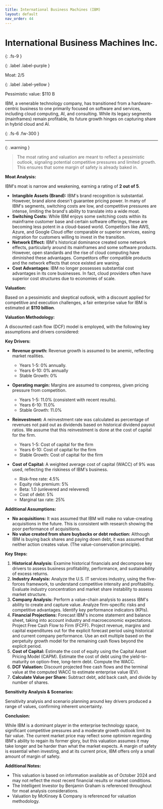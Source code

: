 ```yaml
---
title: International Business Machines (IBM)
layout: default
nav_order: 44
---
```


# International Business Machines Inc.
{: .fs-9 }

{: .label .label-purple }

Moat: 2/5

{: .label .label-yellow }

Pessimistic value: $110 B

IBM, a venerable technology company, has transitioned from a hardware-centric business to one primarily focused on software and services, including cloud computing, AI, and consulting. While its legacy segments (mainframes) remain profitable, its future growth hinges on capturing share in hybrid cloud and AI. 

{: .fs-6 .fw-300 }

---

{: .warning } 
>The moat rating and valuation are meant to reflect a pessimistic outlook, signaling potential competitive pressures and limited growth. This ensures that some margin of safety is already baked in.

**Moat Analysis:**

IBM's moat is narrow and weakening, earning a rating of **2 out of 5**.

* **Intangible Assets (Brand):** IBM's brand recognition is substantial. However, brand alone doesn't guarantee pricing power. In many of IBM's segments, switching costs are low, and competitive pressures are intense, limiting the brand's ability to translate into a wide moat.
* **Switching Costs:** While IBM enjoys some switching costs within its mainframe customer base and certain software offerings, these are becoming less potent in a cloud-based world. Competitors like AWS, Azure, and Google Cloud offer comparable or superior services, easing migration for customers willing to invest in the transition.
* **Network Effect:** IBM's historical dominance created some network effects, particularly around its mainframes and some software products. However, open standards and the rise of cloud computing have diminished these advantages. Competitors offer compatible products and the network effects that once existed are waning. 
* **Cost Advantages:** IBM no longer possesses substantial cost advantages in its core businesses. In fact, cloud providers often have superior cost structures due to economies of scale. 

**Valuation:**

Based on a pessimistic and skeptical outlook, with a discount applied for competitive and execution challenges, a fair enterprise value for IBM is estimated at **$110 billion**.

**Valuation Methodology:**

A discounted cash flow (DCF) model is employed, with the following key assumptions and drivers considered:

**Key Drivers:**

* **Revenue growth:** Revenue growth is assumed to be anemic, reflecting market realities. 
    * Years 1-5: 0% annually.
    * Years 6-10: 0% annually
    * Stable Growth: 0%

* **Operating margin:** Margins are assumed to compress, given pricing pressure from competition.
    * Years 1-5: 11.0% (consistent with recent results).
    * Years 6-10: 11.0%
    * Stable Growth: 11.0%

* **Reinvestment:**  A reinvestment rate was calculated as percentage of revenues not paid out as dividends based on historical dividend payout ratios. We assume that this reinvestment is done at the cost of capital for the firm.
    * Years 1-5: Cost of capital for the firm
    * Years 6-10: Cost of capital for the firm
    * Stable Growth: Cost of capital for the firm

* **Cost of Capital:**  A weighted average cost of capital (WACC) of 9% was used, reflecting the riskiness of IBM's business. 
    * Risk-free rate: 4.5%
    * Equity risk premium: 5%
    * Beta: 1.0 (unlevered and relevered)
    * Cost of debt: 5%
    * Marginal tax rate: 25%

**Additional Assumptions:**

* **No acquisitions:** It was assumed that IBM will make no value-creating acquisitions in the future. This is consistent with research showing the poor performance of acquisitions.
* **No value created from share buybacks or debt reduction:** Although IBM is buying back shares and paying down debt, it was assumed that neither action creates value. (The value-conservation principle).

**Key Steps:**

1. **Historical Analysis:** Examine historical financials and decompose key drivers to assess business profitability, performance, and sustainability of excess returns.
2. **Industry Analysis:** Analyze the U.S. IT services industry, using the five-forces framework, to understand competitive intensity and profitability. Evaluate industry concentration and market share instability to assess market structure.
3. **Company Analysis:** Perform a value-chain analysis to assess IBM's ability to create and capture value.  Analyze firm-specific risks and competitive advantages. Identify key performance indicators (KPIs).
4. **Financial Projections:**  Forecast IBM's income statement and balance sheet, taking into account industry and macroeconomic expectations. Project Free Cash Flow to Firm (FCFF). Project revenue, margins and capital expenditures out for the explicit forecast period using historical and current company performance. Use an exit multiple based on the perpetuity growth model for the remaining cash flows beyond the explicit period.
5. **Cost of Capital:** Estimate the cost of equity using the Capital Asset Pricing Model (CAPM). Estimate the cost of debt using the yield-to-maturity on option-free, long-term debt. Compute the WACC.
6. **DCF Valuation:** Discount projected free cash flows and the terminal value at the computed WACC to estimate enterprise value (EV).
7. **Calculate Value per Share:** Subtract debt, add back cash, and divide by number of shares.

**Sensitivity Analysis & Scenarios:**

Sensitivity analysis and scenario planning around key drivers produced a range of values, confirming inherent uncertainty. 

**Conclusion:**

While IBM is a dominant player in the enterprise technology space, significant competitive pressures and a moderate growth outlook limit its fair value.  The current market price may reflect some optimism regarding IBM's ability to regain its former glory, but this valuation assumes it may take longer and be harder than what the market expects. A margin of safety is essential when investing, and at its current price, IBM offers only a small amount of margin of safety.


**Additional Notes:**

* This valuation is based on information available as of October 2024 and may not reflect the most recent financial results or market conditions.
* The Intelligent Investor by Benjamin Graham is referenced throughout for moat analysis considerations.
* Valuation by McKinsey & Company is referenced for valuation methodology.
